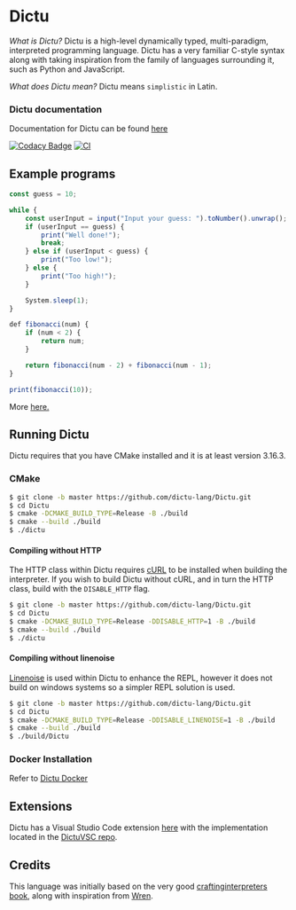 # Dictu

*What is Dictu?*
Dictu is a high-level dynamically typed, multi-paradigm, interpreted programming language. Dictu has a very familiar
C-style syntax along with taking inspiration from the family of languages surrounding it, such as Python and JavaScript. 

*What does Dictu mean?*
Dictu means `simplistic` in Latin.

### Dictu documentation
Documentation for Dictu can be found [here](https://dictu-lang.com/)

[![Codacy Badge](https://api.codacy.com/project/badge/Grade/ab84059049bd4ba7b7b8c1fcfaac4ea5)](https://app.codacy.com/manual/jasonhall96686/Dictu?utm_source=github.com&utm_medium=referral&utm_content=Jason2605/Dictu&utm_campaign=Badge_Grade_Dashboard)
[![CI](https://github.com/Jason2605/Dictu/workflows/CI/badge.svg)](https://github.com/Jason2605/Dictu/actions)

## Example programs
```js
const guess = 10;

while {
    const userInput = input("Input your guess: ").toNumber().unwrap();
    if (userInput == guess) {
        print("Well done!");
        break;
    } else if (userInput < guess) {
        print("Too low!");
    } else {
        print("Too high!");
    }

    System.sleep(1);
}
```

```js
def fibonacci(num) {
    if (num < 2) {
        return num;
    }

    return fibonacci(num - 2) + fibonacci(num - 1);
}

print(fibonacci(10));
```

More [here.](https://github.com/Jason2605/Dictu/tree/develop/examples)

## Running Dictu
Dictu requires that you have CMake installed and it is at least version 3.16.3.

### CMake
```bash
$ git clone -b master https://github.com/dictu-lang/Dictu.git
$ cd Dictu
$ cmake -DCMAKE_BUILD_TYPE=Release -B ./build 
$ cmake --build ./build
$ ./dictu
```

#### Compiling without HTTP

The HTTP class within Dictu requires [cURL](https://curl.haxx.se/) to be installed when building the interpreter. If you wish to
build Dictu without cURL, and in turn the HTTP class, build with the `DISABLE_HTTP` flag.

```bash
$ git clone -b master https://github.com/dictu-lang/Dictu.git
$ cd Dictu
$ cmake -DCMAKE_BUILD_TYPE=Release -DDISABLE_HTTP=1 -B ./build 
$ cmake --build ./build
$ ./dictu
```

#### Compiling without linenoise
[Linenoise](https://github.com/antirez/linenoise) is used within Dictu to enhance the REPL, however it does not build on windows
systems so a simpler REPL solution is used.

```bash
$ git clone -b master https://github.com/dictu-lang/Dictu.git
$ cd Dictu
$ cmake -DCMAKE_BUILD_TYPE=Release -DDISABLE_LINENOISE=1 -B ./build 
$ cmake --build ./build
$ ./build/Dictu
```

### Docker Installation

Refer to [Dictu Docker](https://github.com/dictu-lang/Dictu/blob/develop/Docker/README.md)

## Extensions

Dictu has a Visual Studio Code extension [here](https://marketplace.visualstudio.com/items?itemName=Dictu.dictuvsc) with the implementation located
in the [DictuVSC repo](https://github.com/dictu-lang/DictuVSC).

## Credits

This language was initially based on the very good [craftinginterpreters book](http://www.craftinginterpreters.com/contents.html), along with inspiration from [Wren](https://github.com/wren-lang/wren).
